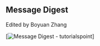 ## Message Digest
Edited by Boyuan Zhang


[![Message Digest - tutorialspoint](https://www.tutorialspoint.com/java_cryptography/java_cryptography_message_digest.htm/)]